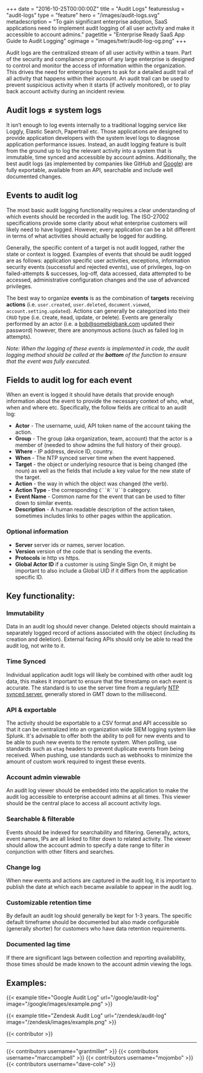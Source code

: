 +++
date = "2016-10-25T00:00:00Z"
title = "Audit Logs"
featuresslug = "audit-logs"
type = "feature"
hero = "/images/audit-logs.svg"
metadescription = "To gain significant enterprise adoption, SaaS applications need to implement audit logging of all user activity and make it accessible to account admins."
pagetitle = "Enterprise Ready SaaS App Guide to Audit Logging"
ogimage = "images/twtr/audit-log-og.png"
+++

Audit logs are the centralized stream of all user activity within a team. Part of the security and compliance program of any large enterprise is designed to control and monitor the access of information within the organization. This drives the need for enterprise buyers to ask for a detailed audit trail of all activity that happens within their account. An audit trail can be used to prevent suspicious activity when it starts (if actively monitored), or to play back account activity during an incident review.

## Audit logs ≠ system logs
It isn’t enough to log events internally to a traditional logging service like Loggly, Elastic Search, Papertrail etc. Those applications are designed to provide application developers with the system level logs to diagnose application performance issues. Instead, an audit logging feature is built from the ground up to log the relevant activity into a system that is immutable, time synced and accessible by account admins. Additionally, the best audit logs (as implemented by companies like GitHub and [Google](/google/audit-log)) are fully exportable, available from an API, searchable and include well documented changes.

## Events to audit log
The most basic audit logging functionality requires a clear understanding of which events should be recorded in the audit log. The ISO-27002 specifications provide some clarity about what enterprise customers will likely need to have logged. However, every application can be a bit different in terms of what activities should actually be logged for auditing.

Generally, the specific content of a target is not audit logged, rather the state or context is logged. Examples of events that should be audit logged are as follows: application specific user activities, exceptions, information security events (successful and rejected events), use of privileges, log-on failed-attempts & successes, log-off, data accessed, data attempted to be accessed, administrative configuration changes and the use of advanced privileges. 

The best way to organize **events** is as the combination of **targets** receiving **actions** (i.e. `user.created`, `user.deleted`, `document.viewed`, `account.setting.updated`). Actions can generally be categorized into their `CRUD` type (i.e. `C`reate, `R`ead, `U`pdate, or `D`elete). Events are generally performed by an actor (i.e. a bob@somebigbank.com updated their password) however, there are anonymous actions (such as failed log in attempts).

*Note: When the logging of these events is implemented in code, the audit logging method should be called at the* ***bottom*** *of the function to ensure that the event was fully executed.*

## Fields to audit log for each event
When an event is logged it should have details that provide enough information about the event to provide the necessary context of who, what, when and where etc. Specifically, the follow fields are critical to an audit log:

- **Actor** - The username, uuid, API token name of the account taking the action.
- **Group** - The group (aka organization, team, account) that the actor is a member of (needed to show admins the full history of their group).
- **Where** - IP address, device ID, country.
- **When** - The NTP synced server time when the event happened.
- **Target** - the object or underlying resource that is being changed (the noun) as well as the fields that include a key value for the new state of the target.
- **Action** - the way in which the object was changed (the verb).
- **Action Type** - the corresponding `C``R``U``D` category.
- **Event Name** - Common name for the event that can be used to filter down to similar events.
- **Description** - A human readable description of the action taken, sometimes includes links to other pages within the application.
### Optional information
- **Server** server ids or names, server location.
- **Version** version of the code that is sending the events.
- **Protocols** ie http vs https.
- **Global Actor ID** if a customer is using Single Sign On, it might be important to also include a Global UID if it differs from the application specific ID.

## Key functionality:
### Immutability
Data in an audit log should never change. Deleted objects should maintain a separately logged record of actions associated with the object (including its creation and deletion). External facing APIs should only be able to read the audit log, not write to it.

### Time Synced
Individual application audit logs will likely be combined with other audit log data, this makes it important to ensure that the timestamp on each event is accurate. The standard is to use the server time from a regularly [NTP synced server](https://labs.signalsciences.com/read-this-post-especially-if-you-dont-have-time), generally stored in GMT down to the millisecond.

### API & exportable
The activity should be exportable to a CSV format and API accessible so that it can be centralized into an organization wide SIEM logging system like Splunk. It's advisable to offer both the ability to poll for new events and to be able to push new events to the remote system. When polling, use standards such as `etag` headers to prevent duplicate events from being received. When pushing, use standards such as webhooks to minimize the amount of custom work required to ingest these events.

### Account admin viewable
An audit log viewer should be embedded into the application to make the audit log accessible to enterprise account admins at all times. This viewer should be the central place to access all account activity logs.

### Searchable & filterable
Events should be indexed for searchability and filtering. Generally, actors, event names, IPs are all linked to filter down to related activity. The viewer should allow the account admin to specify a date range to filter in conjunction with other filters and searches.

### Change log
When new events and actions are captured in the audit log, it is important to publish the date at which each became available to appear in the audit log.

### Customizable retention time
By default an audit log should generally be kept for 1-3 years. The specific default timeframe should be documented but also made configurable (generally shorter) for customers who have data retention requirements.

### Documented lag time
If there are significant lags between collection and reporting availability, those times should be made known to the account admin viewing the logs.

## Examples:
{{< example title="Google Audit Log" url="/google/audit-log" image="/google/images/example.png" >}}

{{< example title="Zendesk Audit Log" url="/zendesk/audit-log" image="/zendesk/images/example.png" >}}

{{< contributor >}}

----
{{< contributors username="grantmiller" >}}
{{< contributors username="marccampbell" >}}
{{< contributors username="mojombo" >}}
{{< contributors username="dave-cole" >}}
